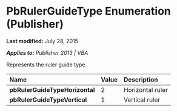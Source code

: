 
# PbRulerGuideType Enumeration (Publisher)

 **Last modified:** July 28, 2015

 _**Applies to:** Publisher 2013 | VBA_

Represents the ruler guide type.



|**Name**|**Value**|**Description**|
|:-----|:-----|:-----|
| **pbRulerGuideTypeHorizontal**|2|Horizontal ruler|
| **pbRulerGuideTypeVertical**|1|Vertical ruler|
